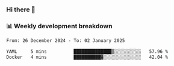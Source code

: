 ### Hi there 👋

### 📊 Weekly development breakdown
<!--START_SECTION:waka-->

```txt
From: 26 December 2024 - To: 02 January 2025

YAML     5 mins          ██████████████▒░░░░░░░░░░   57.96 %
Docker   4 mins          ██████████▓░░░░░░░░░░░░░░   42.04 %
```

<!--END_SECTION:waka-->
